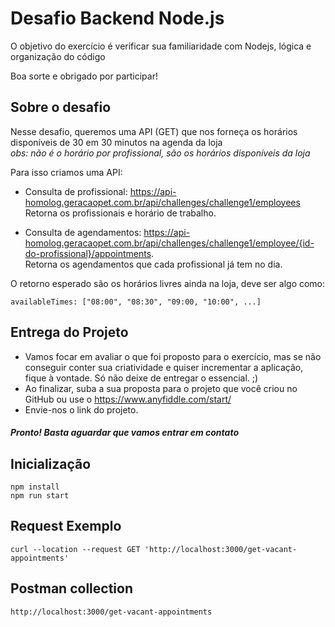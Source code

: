# Desafio Backend Node.js

O objetivo do exercício é verificar sua familiaridade com Nodejs, lógica e organização do código

Boa sorte e obrigado por participar!

## Sobre o desafio

Nesse desafio, queremos uma API (GET) que nos forneça os horários disponíveis de 30 em 30 minutos na agenda da loja <br>
_obs: não é o horário por profissional, são os horários disponíveis da loja_

Para isso criamos uma API:

- Consulta de profissional: https://api-homolog.geracaopet.com.br/api/challenges/challenge1/employees <br>
Retorna os profissionais e horário de trabalho.

- Consulta de agendamentos: https://api-homolog.geracaopet.com.br/api/challenges/challenge1/employee/{id-do-profissional}/appointments. <br>
Retorna os agendamentos que cada profissional já tem no dia.


O retorno esperado são os horários livres ainda na loja, deve ser algo como:

```
availableTimes: ["08:00", "08:30", "09:00, "10:00", ...]
```


## Entrega do Projeto
- Vamos focar em avaliar o que foi proposto para o exercício, mas se não conseguir conter sua criatividade e quiser incrementar a aplicação, fique à vontade. Só não deixe de entregar o essencial. ;)
- Ao finalizar, suba a sua proposta para o projeto que você criou no GitHub ou use o https://www.anyfiddle.com/start/
- Envie-nos o link do projeto.


 ##### Pronto! Basta aguardar que vamos entrar em contato


## Inicialização
```
npm install
npm run start
```

## Request Exemplo
```
curl --location --request GET 'http://localhost:3000/get-vacant-appointments'
```
## Postman collection
```
http://localhost:3000/get-vacant-appointments
```
